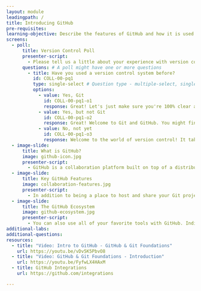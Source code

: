 ```yaml
---
layout: module
leadingpath: /
title: Introducing GitHub
pre-requisites:
learning-objective: Describe the features of GitHub and how it is used to collaborate effectively with your team.
screens:
  - poll:
      title: Version Control Poll
      presenter-script:
        - Please tell us a little about your experience with version control.
      questions: # A poll might have one or more questions
        - title: Have you used a version control system before?
          id: COLL-00-pq1
          type: single-select # Question type - multiple-select, single-select, free-text-single-entry or free-text-multiple-entry
          options:
            - value: Yes, Git
              id: COLL-00-pq1-o1
              response: Great! Let's just make sure you're 100% clear about the differences between Git and GitHub.
            - value: Yes, but not Git
              id: COLL-00-pq1-o2
              response: Great! Welcome to Git and GitHub. You might find them a little different from your previous vcs's but we think you're going to like the differences!
            - value: No, not yet
              id: COLL-00-pq1-o3
              response: Welcome to the world of version control! It takes a bit of getting used to but you'll soon find out just how powerful a version control system can be for keeping track of your changed and collaborating with your team.
  - image-slide:
      title: What is GitHub?
      image: github-icon.jpg
      presenter-script:
        - GitHub is a collaboration platform built on top of a distributed version control system called Git.
  - image-slide:
      title: Key GitHub Features
      image: collaboration-features.jpg
      presenter-script:
        - In addition to being a place to host and share your Git projects, GitHub provides a number of features to help your team collaborate including issues for discussing features and bugs and pull requests for discussing and reviewing new features your team is working on.
  - image-slide:
      title: The GitHub Ecosystem
      image: github-ecosystem.jpg
      presenter-script:
        - You can also use all of your favorite tools with GitHub. Indispensable tools like continuous integration and continuous deployment help you and your team build software better, together.
additional-labs:
additional-questions:
resources:
  - title: "Video: Intro to GitHub - GitHub & Git Foundations"
    url: https://youtu.be/vDv5K5PbvO8
  - title: "Video: GitHub & Git Foundations - Introduction"
    url: https://youtu.be/FyfwLX4HAxM
  - title: GitHub Integrations
    url: https://github.com/integrations

---
```

